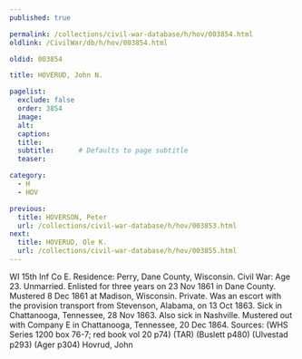 ```yaml
---
published: true

permalink: /collections/civil-war-database/h/hov/003854.html
oldlink: /CivilWar/db/h/hov/003854.html

oldid: 003854

title: HOVERUD, John N.

pagelist:
  exclude: false
  order: 3854
  image: 
  alt:
  caption:
  title:
  subtitle:      # Defaults to page subtitle
  teaser:

category: 
  - H 
  - HOV

previous:
  title: HOVERSON, Peter
  url: /collections/civil-war-database/h/hov/003853.html  
next:
  title: HOVERUD, Ole K.
  url: /collections/civil-war-database/h/hov/003855.html   
---
```

WI 15th Inf Co E. Residence: Perry, Dane County, Wisconsin. Civil War: Age 23. Unmarried. Enlisted for three years on 23 Nov 1861 in Dane County. Mustered 8 Dec 1861 at Madison, Wisconsin. Private. Was an escort with the provision transport from Stevenson, Alabama, on 13 Oct 1863. Sick in Chattanooga, Tennessee, 28 Nov 1863. Also sick in Nashville. Mustered out with Company E in Chattanooga, Tennessee, 20 Dec 1864. Sources: (WHS Series 1200 box 76-7; red book vol 20 p74) (TAR) (Buslett p480) (Ulvestad p293) (Ager p304) &#147;Hovrud, John&#148;
